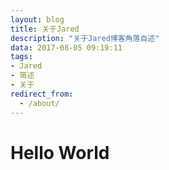 ```yaml
---
layout: blog
title: 关于Jared
description: "关于Jared博客角落自述"
data: 2017-08-05 09:19:11
tags: 
- Jared
- 简述
- 关于
redirect_from:
  - /about/
---
```


# Hello World

